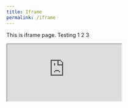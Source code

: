 ```yaml
---
title: Iframe
permalink: /iframe
---
```


This is iframe page. Testing 1 2 3

<iframe src="http://www.google.com"></iframe>
